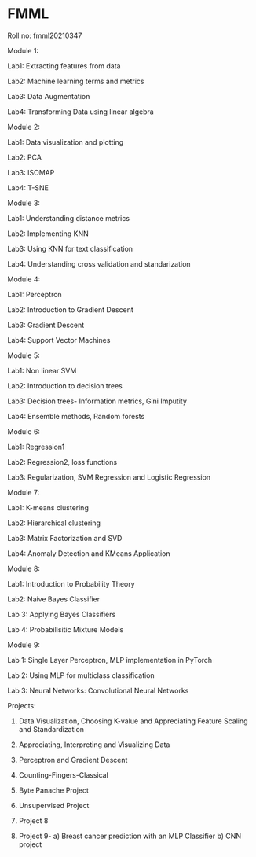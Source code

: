 # FMML 
Roll no: fmml20210347

Module 1:

Lab1: Extracting features from data

Lab2: Machine learning terms and metrics

Lab3: Data Augmentation

Lab4: Transforming Data using linear algebra 

Module 2: 

Lab1: Data visualization and plotting

Lab2: PCA

Lab3: ISOMAP

Lab4: T-SNE

Module 3: 

Lab1: Understanding distance metrics

Lab2: Implementing KNN

Lab3: Using KNN for text classification

Lab4: Understanding cross validation and standarization

Module 4:

Lab1: Perceptron

Lab2: Introduction to Gradient Descent

Lab3: Gradient Descent

Lab4: Support Vector Machines

Module 5:

Lab1: Non linear SVM

Lab2: Introduction to decision trees

Lab3: Decision trees- Information metrics, Gini Imputity

Lab4: Ensemble methods, Random forests

Module 6:

Lab1: Regression1

Lab2: Regression2, loss functions

Lab3: Regularization, SVM Regression and Logistic Regression

Module 7:

Lab1: K-means clustering

Lab2: Hierarchical clustering

Lab3: Matrix Factorization and SVD

Lab4: Anomaly Detection and KMeans Application

Module 8:

Lab1: Introduction to Probability Theory

Lab2: Naive Bayes Classifier

Lab 3: Applying Bayes Classifiers

Lab 4: Probabilisitic Mixture Models

Module 9:

Lab 1: Single Layer Perceptron, MLP implementation in PyTorch

Lab 2: Using MLP for multiclass classification

Lab 3: Neural Networks: Convolutional Neural Networks

Projects:
 
1. Data Visualization, Choosing K-value and Appreciating Feature Scaling and Standardization

2. Appreciating, Interpreting and Visualizing Data

3. Perceptron and Gradient Descent

4. Counting-Fingers-Classical

5. Byte Panache Project

6. Unsupervised Project

7. Project 8

8. Project 9- a) Breast cancer prediction with an MLP Classifier
              b) CNN project

